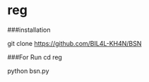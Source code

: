 # reg
###installation

git clone https://github.com/BIL4L-KH4N/BSN

###For Run
cd reg

python bsn.py
